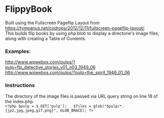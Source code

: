 # FlippyBook
Built using the Fullscreen Pageflip Layout from https://tympanus.net/codrops/2012/12/11/fullscreen-pageflip-layout/.  
This builds flip books by using php blob to display a directorie's image files, along with creating a Table of Contents.  
### Examples:
http://www.wpwebos.com/pulps/?pulp=fbi_detective_stories_v01_n03_1949_06  
http://www.wpwebos.com/pulps/?pulp=the_spirit_1946_01_06
### Instructions  
The directory of the image files is passed via URL query string on line 18 of the index.php  
``<?php
			$pulp = $_GET['pulp'];  
			$files = glob("$pulp/*.{jp2,jpg,jpeg,gif,png}", GLOB_BRACE);
		?>
    ``

